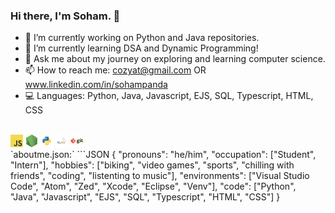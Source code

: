 ### Hi there, I'm Soham. 👋


<!--**cozyat/cozyat** is a ✨ _special_ ✨ repository because its `README.md` (this file) appears on your GitHub profile.-->

- 🔭 I’m currently working on Python and Java repositories.
- 🌱 I’m currently learning DSA and Dynamic Programming!
- 💬 Ask me about my journey on exploring and learning computer science.
- 📫 How to reach me: cozyat@gmail.com OR www.linkedin.com/in/sohampanda
- 💻 Languages: Python, Java, Javascript, EJS, SQL, Typescript, HTML, CSS
<br>
<code><img height="20" src="https://raw.githubusercontent.com/github/explore/80688e429a7d4ef2fca1e82350fe8e3517d3494d/topics/javascript/javascript.png"></code>
<code><img height="20" src="https://raw.githubusercontent.com/github/explore/80688e429a7d4ef2fca1e82350fe8e3517d3494d/topics/nodejs/nodejs.png"></code>
<code><img height="20" src="https://raw.githubusercontent.com/github/explore/80688e429a7d4ef2fca1e82350fe8e3517d3494d/topics/python/python.png"></code>
<code><img height="20" src="https://raw.githubusercontent.com/github/explore/80688e429a7d4ef2fca1e82350fe8e3517d3494d/topics/mysql/mysql.png"></code>
<code><img height="20" src="https://raw.githubusercontent.com/github/explore/80688e429a7d4ef2fca1e82350fe8e3517d3494d/topics/git/git.png"></code>
<br>
`aboutme.json:`
```JSON
{
  "pronouns": "he/him",
  "occupation": ["Student", "Intern"],
  "hobbies": ["biking", "video games", "sports", "chilling with friends", "coding", "listenting to music"],
  "environments": ["Visual Studio Code", "Atom", "Zed", "Xcode", "Eclipse", "Venv"],
  "code": ["Python", "Java", "Javascript", "EJS", "SQL", "Typescript", "HTML", "CSS"]
}

```
